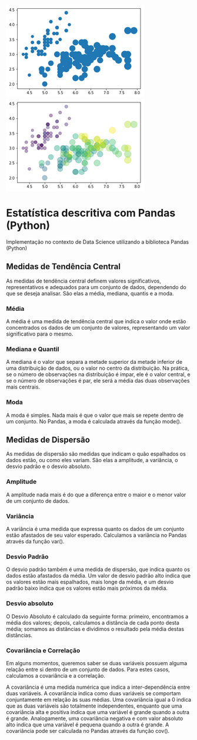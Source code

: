 ![png](scatter.png)
![png](scatter_.png)

# Estatística descritiva com Pandas (Python)

Implementação no contexto de Data Science utilizando a biblioteca Pandas (Python)

## Medidas de Tendência Central

As medidas de tendência central definem valores significativos, representativos e adequados para um conjunto de dados, dependendo do que se deseja analisar. São elas a média, mediana, quantis e a moda.

### Média

A média é uma medida de tendência central que indica o valor onde estão concentrados os dados de um conjunto de valores, representando um valor significativo para o mesmo.

### Mediana e Quantil

A mediana é o valor que separa a metade superior da metade inferior de uma distribuição de dados, ou o valor no centro da distribuição. Na prática, se o número de observações na distribuição é ímpar, ele é o valor central, e se o número de observações é par, ele será a média das duas observações mais centrais.

### Moda

A moda é simples. Nada mais é que o valor que mais se repete dentro de um conjunto. No Pandas, a moda é calculada através da função mode().

## Medidas de Dispersão

As medidas de dispersão são medidas que indicam o quão espalhados os dados estão, ou como eles variam. São elas a amplitude, a variância, o desvio padrão e o desvio absoluto.

### Amplitude

A amplitude nada mais é do que a diferença entre o maior e o menor valor de um conjunto de dados.

### Variância

A variância é uma medida que expressa quanto os dados de um conjunto estão afastados de seu valor esperado. Calculamos a variância no Pandas através da função var().

### Desvio Padrão

O desvio padrão também é uma medida de dispersão, que indica quanto os dados estão afastados da média. Um valor de desvio padrão alto indica que os valores estão mais espalhados, mais longe da média, e um desvio padrão baixo indica que os valores estão mais próximos da média.

### Desvio absoluto

O Desvio Absoluto é calculado da seguinte forma: primeiro, encontramos a média dos valores; depois, calculamos a distância de cada ponto desta média; somamos as distâncias e dividimos o resultado pela média destas distâncias.

### Covariância e Correlação

Em alguns momentos, queremos saber se duas variáveis possuem alguma relação entre si dentro de um conjunto de dados. Para estes casos, calculamos a covariância e a correlação.

A covariância é uma medida numérica que indica a inter-dependência entre duas variáveis. A covariância indica como duas variáveis se comportam conjuntamente em relação às suas médias. Uma covariância igual a 0 indica que as duas variáveis são totalmente independentes, enquanto que uma covariância alta e positiva indica que uma variável é grande quando a outra é grande. Analogamente, uma covariância negativa e com valor absoluto alto indica que uma variável é pequena quando a outra é grande. A covariância pode ser calculada no Pandas através da função cov().










